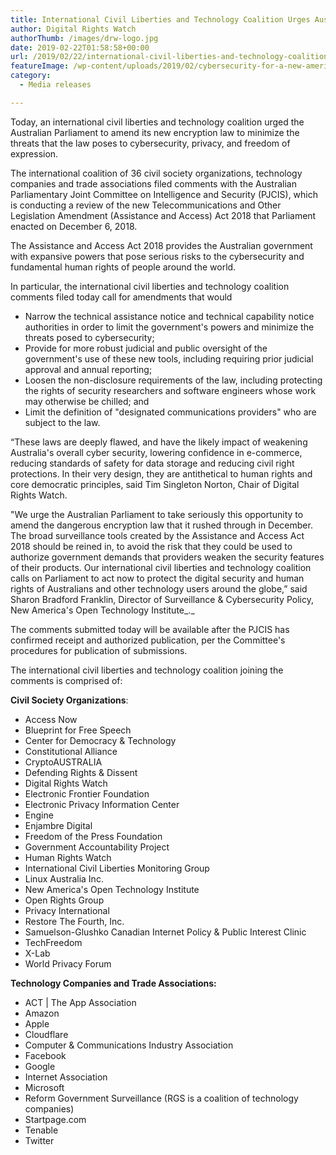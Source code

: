 ```yaml
---
title: International Civil Liberties and Technology Coalition Urges Australian Parliament To Amend Its Dangerous Encryption Law﻿
author: Digital Rights Watch
authorThumb: /images/drw-logo.jpg
date: 2019-02-22T01:58:58+00:00
url: /2019/02/22/international-civil-liberties-and-technology-coalition-urges-australian-parliament-to-amend-its-dangerous-encryption-law/
featureImage: /wp-content/uploads/2019/02/cybersecurity-for-a-new-america-2016_image.width-800.jpg
category:
  - Media releases

---
```

Today, an international civil liberties and technology coalition urged the Australian Parliament to amend its new encryption law to minimize the threats that the law poses to cybersecurity, privacy, and freedom of expression.

The international coalition of 36 civil society organizations, technology companies and trade associations filed comments with the Australian Parliamentary Joint Committee on Intelligence and Security (PJCIS), which is conducting a review of the new Telecommunications and Other Legislation Amendment (Assistance and Access) Act 2018 that Parliament enacted on December 6, 2018.

The Assistance and Access Act 2018 provides the Australian government with expansive powers that pose serious risks to the cybersecurity and fundamental human rights of people around the world.

In particular, the international civil liberties and technology coalition comments filed today call for amendments that would

  * Narrow the technical assistance notice and technical capability notice authorities in order to limit the government's powers and minimize the threats posed to cybersecurity;
  * Provide for more robust judicial and public oversight of the government's use of these new tools, including requiring prior judicial approval and annual reporting;
  * Loosen the non-disclosure requirements of the law, including protecting the rights of security researchers and software engineers whose work may otherwise be chilled; and
  * Limit the definition of "designated communications providers" who are subject to the law.

&#8220;These laws are deeply flawed, and have the likely impact of weakening Australia's overall cyber security, lowering confidence in e-commerce, reducing standards of safety for data storage and reducing civil right protections. In their very design, they are antithetical to human rights and core democratic principles, said Tim Singleton Norton, Chair of Digital Rights Watch.

"We urge the Australian Parliament to take seriously this opportunity to amend the dangerous encryption law that it rushed through in December. The broad surveillance tools created by the Assistance and Access Act 2018 should be reined in, to avoid the risk that they could be used to authorize government demands that providers weaken the security features of their products. Our international civil liberties and technology coalition calls on Parliament to act now to protect the digital security and human rights of Australians and other technology users around the globe,&#8221; said Sharon Bradford Franklin, Director of Surveillance & Cybersecurity Policy, New America's Open Technology Institute_._

The comments submitted today will be available after the PJCIS has confirmed receipt and authorized publication, per the Committee's procedures for publication of submissions.

The international civil liberties and technology coalition joining the comments is comprised of:

**Civil Society Organizations**:

  * Access Now
  * Blueprint for Free Speech
  * Center for Democracy & Technology
  * Constitutional Alliance
  * CryptoAUSTRALIA
  * Defending Rights & Dissent
  * Digital Rights Watch
  * Electronic Frontier Foundation
  * Electronic Privacy Information Center
  * Engine
  * Enjambre Digital
  * Freedom of the Press Foundation
  * Government Accountability Project
  * Human Rights Watch
  * International Civil Liberties Monitoring Group
  * Linux Australia Inc.
  * New America's Open Technology Institute
  * Open Rights Group
  * Privacy International
  * Restore The Fourth, Inc.
  * Samuelson-Glushko Canadian Internet Policy & Public Interest Clinic
  * TechFreedom
  * X-Lab
  * World Privacy Forum

**Technology Companies and Trade Associations:**

  * ACT | The App Association
  * Amazon
  * Apple
  * Cloudflare
  * Computer & Communications Industry Association
  * Facebook
  * Google
  * Internet Association
  * Microsoft
  * Reform Government Surveillance (RGS is a coalition of technology companies)
  * Startpage.com
  * Tenable
  * Twitter
